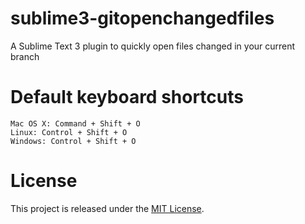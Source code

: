 # sublime3-gitopenchangedfiles
A Sublime Text 3 plugin to quickly open files changed in your current branch

# Default keyboard shortcuts
```
Mac OS X: Command + Shift + O
Linux: Control + Shift + O
Windows: Control + Shift + O
```

# License
This project is released under the [MIT License](http://opensource.org/licenses/MIT).
